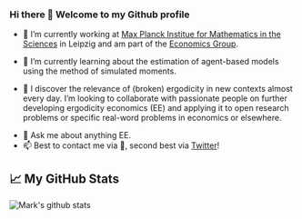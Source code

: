 ### Hi there 👋 Welcome to my Github profile

<!--
**MarkK09/MarkK09** is a ✨ _special_ ✨ repository because its `README.md` (this file) appears on your GitHub profile.
*-->

- 🔭 I’m currently working at [Max Planck Institue for Mathematics in the Sciences](https://www.mis.mpg.de/) in Leipzig and am part of the [Economics Group](https://www.mis.mpg.de/jjost/research/economics.html). 

- 🌱 I’m currently learning about the estimation of agent-based models using the method of simulated moments.
- 👯 I discover the relevance of (broken) ergodicity in new contexts almost every day. I’m looking to collaborate with passionate people on further developing ergodicity economics (EE) and applying it to open research problems or specific real-word problems in economics or elsewhere.
<!--
- 🤔 I’m looking for help with ...
- ⚡ Fun fact:  
-->
- 💬 Ask me about anything EE.
- 📫 Best to contact me via :email:, second best via [Twitter](https://bit.ly/nonergodicmark)!

## &#x1f4c8; My GitHub Stats
![Mark's github stats](https://github-readme-stats.vercel.app/api?username=MarkK09&show_icons=true)